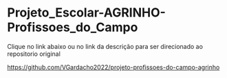 # Projeto_Escolar-AGRINHO-Profissoes_do_Campo

Clique no link abaixo ou no link da descrição para ser direcionado ao repositorio original

https://github.com/VGardacho2022/projeto-profissoes-do-campo-agrinho
